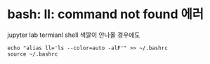 # bash: ll: command not found 에러

jupyter lab termianl shell 색깔이 안나올 경우에도

```shell
echo "alias ll='ls --color=auto -alF'" >> ~/.bashrc
source ~/.bashrc
```
